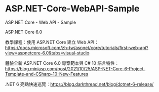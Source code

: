 # ASP.NET-Core-WebAPI-Sample
ASP.NET Core - Web API - Sample 

ASP.NET Core 6.0

教學課程：使用 ASP.NET Core 建立 Web API：https://docs.microsoft.com/zh-tw/aspnet/core/tutorials/first-web-api?view=aspnetcore-6.0&tabs=visual-studio

體驗全新 ASP.NET Core 6.0 專案範本與 C# 10 語言特性：https://blog.miniasp.com/post/2021/10/25/ASP-NET-Core-6-Project-Template-and-CSharp-10-New-Features

.NET 6 亮點快速巡覽：https://blog.darkthread.net/blog/dotnet-6-release/
